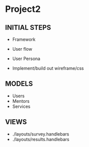 # Project2

## INITIAL STEPS

* Framework
* User flow
* User Persona

* Implement/build out wireframe/css

## MODELS

* Users
* Mentors
* Services

## VIEWS

* ./layouts/survey.handlebars
* ./layouts/results.handlebars





